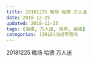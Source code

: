 ```yaml
---
title: 20181225 晚场 哈德 万人迷
date: 2018-12-25
updated: 2018-12-25
tags: [哈德, 万人迷, 相声, 高峰]
categories: (2018)戊戌年场次 
---
```

20181225 晚场 哈德 万人迷
